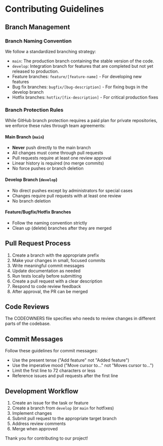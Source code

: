 # Contributing Guidelines

## Branch Management

### Branch Naming Convention

We follow a standardized branching strategy:

- `main`: The production branch containing the stable version of the code.
- `develop`: Integration branch for features that are completed but not yet released to production.
- Feature branches: `feature/[feature-name]` - For developing new features
- Bug fix branches: `bugfix/[bug-description]` - For fixing bugs in the develop branch
- Hotfix branches: `hotfix/[fix-description]` - For critical production fixes

### Branch Protection Rules

While GitHub branch protection requires a paid plan for private repositories, we enforce these rules through team agreements:

#### Main Branch (`main`)
- **Never** push directly to the main branch
- All changes must come through pull requests
- Pull requests require at least one review approval
- Linear history is required (no merge commits)
- No force pushes or branch deletion

#### Develop Branch (`develop`)
- No direct pushes except by administrators for special cases
- Changes require pull requests with at least one review
- No branch deletion

#### Feature/Bugfix/Hotfix Branches
- Follow the naming convention strictly
- Clean up (delete) branches after they are merged

## Pull Request Process

1. Create a branch with the appropriate prefix
2. Make your changes in small, focused commits
3. Write meaningful commit messages
4. Update documentation as needed
5. Run tests locally before submitting
6. Create a pull request with a clear description
7. Respond to code review feedback
8. After approval, the PR can be merged

## Code Reviews

The CODEOWNERS file specifies who needs to review changes in different parts of the codebase.

## Commit Messages

Follow these guidelines for commit messages:
- Use the present tense ("Add feature" not "Added feature")
- Use the imperative mood ("Move cursor to..." not "Moves cursor to...")
- Limit the first line to 72 characters or less
- Reference issues and pull requests after the first line

## Development Workflow

1. Create an issue for the task or feature
2. Create a branch from `develop` (or `main` for hotfixes)
3. Implement changes
4. Submit pull request to the appropriate target branch
5. Address review comments
6. Merge when approved

Thank you for contributing to our project!